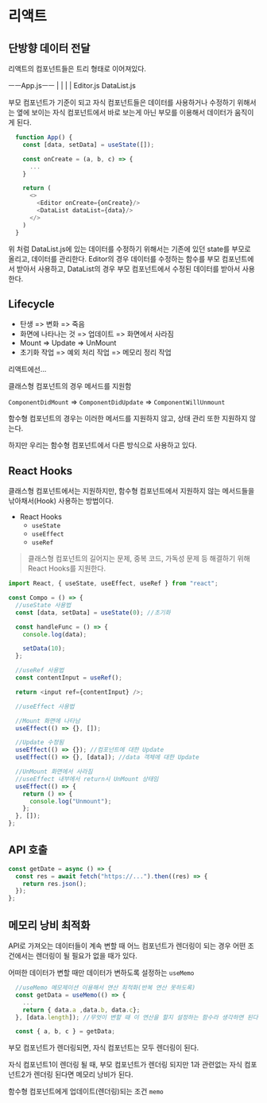 # 리액트

## 단방향 데이터 전달

리액트의 컴포넌트들은 트리 형태로 이어져있다.

ㅡㅡApp.jsㅡㅡ
| |
| |
Editor.js DataList.js

부모 컴포넌트가 기준이 되고 자식 컴포넌트들은 데이터를 사용하거나 수정하기 위해서는 옆에 보이는 자식 컴포넌트에서 바로 보는게 아닌 부모를 이용해서 데이터가 움직이게 된다.

```javascript
  function App() {
    const [data, setData] = useState([]);

    const onCreate = (a, b, c) => {
      ...
    }

    return (
      <>
        <Editor onCreate={onCreate}/>
        <DataList dataList={data}/>
      </>
    )
  }
```

위 처럼 DataList.js에 있는 데이터를 수정하기 위해서는 기존에 있던 state를 부모로 올리고, 데이터를 관리한다.
Editor의 경우 데이터를 수정하는 함수를 부모 컴포넌트에서 받아서 사용하고,
DataList의 경우 부모 컴포넌트에서 수정된 데이터를 받아서 사용한다.

## Lifecycle

- 탄생 => 변화 => 죽음
- 화면에 나타나는 것 => 업데이트 => 화면에서 사라짐
- Mount => Update => UnMount
- 초기화 작업 => 예외 처리 작업 => 메모리 정리 작업

리액트에선...

클래스형 컴포넌트의 경우 메서드를 지원함

`ComponentDidMount` => `ComponentDidUpdate` => `ComponentWillUnmount`

함수형 컴포넌트의 경우는 이러한 메서드를 지원하지 않고, 상태 관리 또한 지원하지 않는다.

하지만 우리는 함수형 컴포넌트에서 다른 방식으로 사용하고 있다.

## React Hooks

클래스형 컴포넌트에서는 지원하지만, 함수형 컴포넌트에서 지원하지 않는 메서드들을 낚아채서(Hook) 사용하는 방법이다.

- React Hooks
  - `useState`
  - `useEffect`
  - `useRef`

> 클래스형 컴포넌트의 길어지는 문제, 중복 코드, 가독성 문제 등 해결하기 위해 React Hooks를 지원한다.

```javascript
import React, { useState, useEffect, useRef } from "react";

const Compo = () => {
  //useState 사용법
  const [data, setData] = useState(0); //초기화

  const handleFunc = () => {
    console.log(data);

    setData(10);
  };

  //useRef 사용법
  const contentInput = useRef();

  return <input ref={contentInput} />;

  //useEffect 사용법

  //Mount 화면에 나타남
  useEffect(() => {}, []);

  //Update 수정됨
  useEffect(() => {}); //컴포넌트에 대한 Update
  useEffect(() => {}, [data]); //data 객체에 대한 Update

  //UnMount 화면에서 사라짐
  //useEffect 내부에서 return시 UnMount 상태임
  useEffect(() => {
    return () => {
      console.log("Unmount");
    };
  }, []);
};
```

## API 호출

```javascript
const getDate = async () => {
  const res = await fetch("https://...").then((res) => {
    return res.json();
  });
};
```

## 메모리 낭비 최적화

API로 가져오는 데이터들이 계속 변할 때 어느 컴포넌트가 렌더링이 되는 경우 어떤 조건에서는 렌더링이 될 필요가 없을 때가 있다.

어떠한 데이터가 변할 때만 데이터가 변하도록 설정하는 `useMemo`

```javascript
  //useMemo 메모제이션 이용해서 연산 최적화(반복 연산 못하도록)
  const getData = useMemo(() => {
    ...
    return { data.a ,data.b, data.c};
  }, [data.length]); //무엇이 변할 때 이 연산을 할지 설정하는 함수라 생각하면 된다.

  const { a, b, c } = getData;
```

부모 컴포넌트가 렌더링되면, 자식 컴포넌트는 모두 렌더링이 된다.

자식 컴포넌트1이 렌더링 될 때, 부모 컴포넌트가 렌더링 되지만 1과 관련없는 자식 컴포넌트2가 렌더링 된다면 메모리 낭비가 된다.

함수형 컴포넌트에게 업데이트(렌더링)되는 조건 `memo`

```javascript

```
